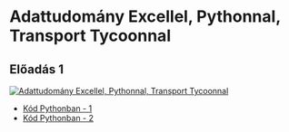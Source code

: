 # Adattudomány Excellel, Pythonnal, Transport Tycoonnal

## Előadás 1

[![Adattudomány Excellel, Pythonnal, Transport Tycoonnal](https://img.youtube.com/vi/4a0AOM6bhTY/0.jpg)](https://www.youtube.com/watch?v=4a0AOM6bhTY)

* [Kód Pythonban - 1](01_1.py)
* [Kód Pythonban - 2](01_2.py)
